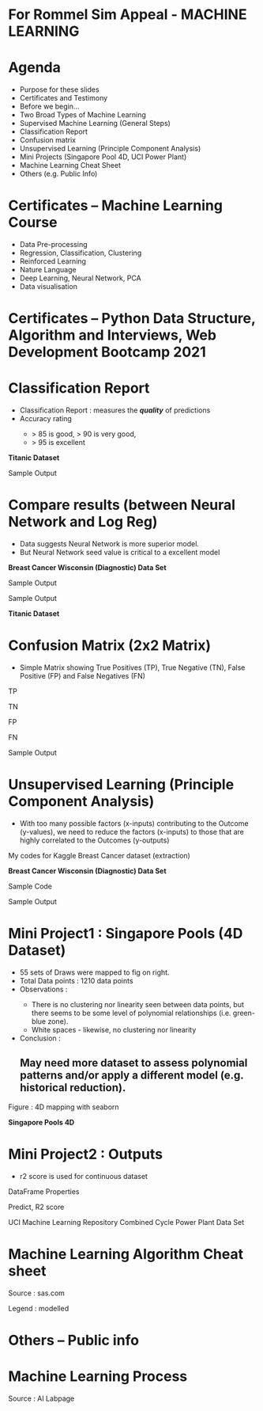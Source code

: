 </head>
<body>
<h1><b>For Rommel Sim Appeal - MACHINE LEARNING</b></h1>
<h1 style="page-break-before:always; "><b>Agenda</b></h1>
<ul>
<li>Purpose for these slides </li>
<li>Certificates and Testimony</li>
<li>Before we begin…</li>
<li>Two Broad Types of Machine Learning</li>
<li>Supervised Machine Learning (General Steps)</li>
<li>Classification Report</li>
<li>Confusion matrix</li>
<li>Unsupervised Learning (Principle Component Analysis)</li>
<li>Mini Projects (Singapore Pool 4D, UCI Power Plant)</li>
<li>Machine Learning Cheat Sheet</li>
<li>Others (e.g. Public Info)</li>
</ul>
<h1 style="page-break-before:always; "><b>Certificates – Machine Learning Course</b></h1>
<ul>
<li>Data Pre-processing</li>
<li>Regression, Classification, Clustering</li>
<li>Reinforced Learning</li>
<li>Nature Language</li>
<li>Deep Learning, Neural Network, PCA</li>
<li>Data visualisation</li>
</ul>
<h1 style="page-break-before:always; "><b>Certificates – Python Data Structure, Algorithm and Interviews, Web Development Bootcamp 2021</b></h1>
<h1 style="page-break-before:always; "><b>Classification Report</b></h1>
<ul>
<li>Classification Report : measures the <i><b>quality</b></i> of predictions</li>
<li>Accuracy rating</li>
<ul>
<li>&gt; 85 is good, &gt; 90 is very good, </li>
<li>&gt; 95 is excellent</li>
</ul>
</ul>
<p><b>Titanic Dataset</b></p>
<p>Sample Output</p>
<h1 style="page-break-before:always; "><b>Compare results (between Neural Network and Log Reg)</b></h1>
<ul>
<li>Data suggests Neural Network is more superior model.</li>
<li>But Neural Network seed value is critical to a excellent model</li>
</ul>
<p><b>Breast Cancer Wisconsin (Diagnostic) Data Set</b></p>
<p>Sample Output</p>
<p>Sample Output</p>
<p><b>Titanic Dataset</b></p>
<h1 style="page-break-before:always; "><b>Confusion Matrix (2x2 Matrix)</b></h1>
<ul>
<li>Simple Matrix showing True Positives (TP), True Negative (TN), False Positive (FP) and False Negatives (FN)</li>
</ul>
<p>TP</p>
<p>TN</p>
<p>FP</p>
<p>FN</p>
<p>Sample Output</p>
<h1 style="page-break-before:always; "><b>Unsupervised Learning (Principle Component Analysis)</b></h1>
<ul>
<li>With too many possible factors (x-inputs) contributing to the Outcome (y-values), we need to reduce the factors (x-inputs) to those that are highly correlated to the Outcomes (y-outputs)</li>
</ul>
<p>My codes for Kaggle Breast Cancer dataset (extraction)</p>
<p><b>Breast Cancer Wisconsin (Diagnostic) Data Set</b></p>
<p>Sample Code</p>
<p>Sample Output</p>
<h1 style="page-break-before:always; ">Mini Project1 : Singapore Pools (4D Dataset)</h1>
<ul>
<li>55 sets of Draws were mapped to fig on right.</li>
<li>Total Data points : 1210 data points</li>
<li>Observations :</li>
<ul>
<li>There is no clustering nor linearity seen between data points, but there seems to be some level of polynomial relationships (i.e. green-blue zone).</li>
<li>White spaces - likewise, no clustering nor linearity</li>
</ul>
<li>Conclusion :</li>
<h2>May need more dataset to assess polynomial patterns and/or apply a different model (e.g. historical reduction).</h2>
</ul>
<p>Figure : 4D mapping with seaborn </p>
<p><b>Singapore Pools 4D</b></p>
<h1 style="page-break-before:always; ">Mini Project2 : Outputs</h1>
<ul>
<li>r2 score is used for continuous dataset</li>
</ul>
<p>DataFrame Properties</p>
<p>Predict, R2 score</p>
<p>UCI Machine Learning Repository Combined Cycle Power Plant Data Set</p>
<h1 style="page-break-before:always; ">Machine Learning Algorithm Cheat sheet</h1>
<p>Source : sas.com</p>
<p>Legend : modelled</p>
<h1 style="page-break-before:always; ">Others – Public info</h1>
<h1 style="page-break-before:always; ">Machine Learning Process</h1>
<p>Source : AI Labpage</p>
</body>
</html>
